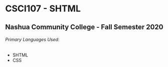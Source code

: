 # CSCI107 - SHTML

## Nashua Community College - Fall Semester 2020

###### Primary Languages Used:
- SHTML
- CSS